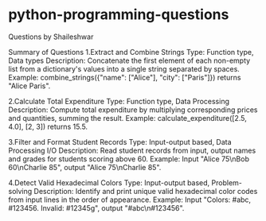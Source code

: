 # python-programming-questions
Questions by Shaileshwar


Summary of Questions
1.Extract and Combine Strings
Type: Function type, Data types
Description: Concatenate the first element of each non-empty list from a dictionary's values into a single string separated by spaces.
Example: combine_strings({"name": ["Alice"], "city": ["Paris"]}) returns "Alice Paris".

2.Calculate Total Expenditure
Type: Function type, Data Processing
Description: Compute total expenditure by multiplying corresponding prices and quantities, summing the result.
Example: calculate_expenditure([2.5, 4.0], [2, 3]) returns 15.5.

3.Filter and Format Student Records
Type: Input-output based, Data Processing I/O
Description: Read student records from input, output names and grades for students scoring above 60.
Example: Input "Alice 75\nBob 60\nCharlie 85", output "Alice 75\nCharlie 85".

4.Detect Valid Hexadecimal Colors
Type: Input-output based, Problem-solving
Description: Identify and print unique valid hexadecimal color codes from input lines in the order of appearance.
Example: Input "Colors: #abc, #123456. Invalid: #12345g", output "#abc\n#123456".

